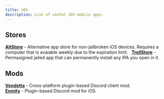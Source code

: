 ```yaml
---
title: iOS 
description: List of useful iOS mobile apps.
---
```


## Stores
[**AltStore**](https://altstore.io/) - Alternative app store for non-jailbroken iOS devices. Requires a computer that is avaiable weekly due to the expiration limit.  
[**TrollStore**](https://github.com/opa334/TrollStore) - Permasigned jailed app that can permanently install any IPA you open in it.

## Mods
[**Vendetta**](https://github.com/vendetta-mod/Vendetta) - Cross-platform plugin-based Discord client mod.  
[**Enmity**](https://enmity.app/) - Plugin-based Discord mod for iOS.
